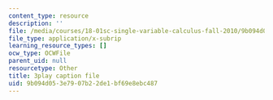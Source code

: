 ```yaml
---
content_type: resource
description: ''
file: /media/courses/18-01sc-single-variable-calculus-fall-2010/9b094d053e7907b22de1bf69e8ebc487_7K1sB05pE0A.srt
file_type: application/x-subrip
learning_resource_types: []
ocw_type: OCWFile
parent_uid: null
resourcetype: Other
title: 3play caption file
uid: 9b094d05-3e79-07b2-2de1-bf69e8ebc487
---
```

